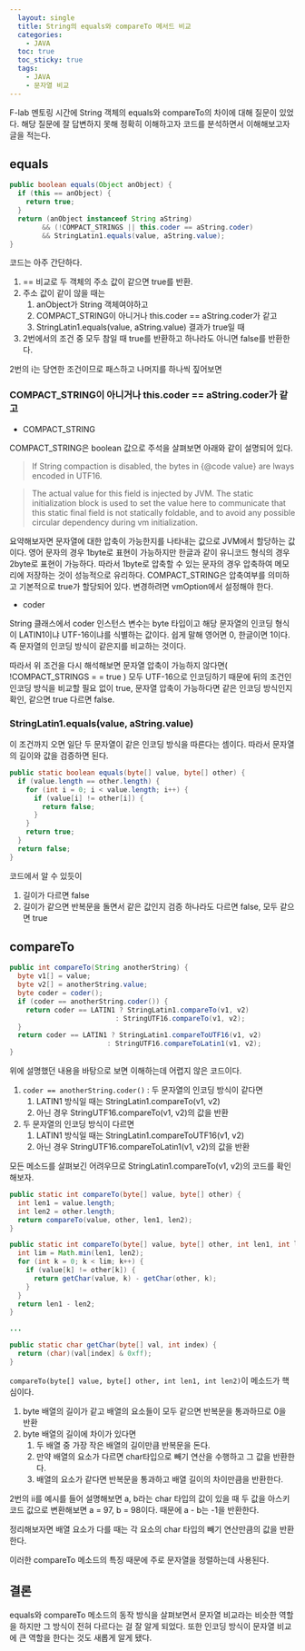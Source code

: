```yaml
---
  layout: single
  title: String의 equals와 compareTo 메서드 비교
  categories:
    - JAVA
  toc: true
  toc_sticky: true
  tags:
    - JAVA
    - 문자열 비교
---
```


F-lab 멘토링 시간에 String 객체의 equals와 compareTo의 차이에 대해 질문이 있었다. 해당 질문에 잘 답변하지 못해 정확히 이해하고자 코드를 분석하면서 이해해보고자 글을 적는다.

## equals

```java
public boolean equals(Object anObject) {
  if (this == anObject) {
    return true;
  }
  return (anObject instanceof String aString)
        && (!COMPACT_STRINGS || this.coder == aString.coder)
        && StringLatin1.equals(value, aString.value);
}
```

코드는 아주 간단하다.

1. == 비교로 두 객체의 주소 값이 같으면 true를 반환.
2. 주소 값이 같이 않을 때는
    1. anObject가 String 객체여야하고
    2. COMPACT_STRING이 아니거나 this.coder == aString.coder가 같고
    3. StringLatin1.equals(value, aString.value) 결과가 true일 때
3. 2번에서의 조건 중 모두 참일 때 true를 반환하고 하나라도 아니면 false를 반환한다.

2번의 i는 당연한 조건이므로 패스하고 나머지를 하나씩 짚어보면

### COMPACT_STRING이 아니거나 this.coder == aString.coder가 같고

- COMPACT_STRING

COMPACT_STRING은 boolean 값으로 주석을 살펴보면 아래와 같이 설명되어 있다.

>If String compaction is disabled, the bytes in {@code value} are lways encoded in UTF16.

>The actual value for this field is injected by JVM. The static initialization block is used to set the value here to communicate that this static final field is not statically foldable, and to avoid any possible circular dependency during vm initialization.

요약해보자면 문자열에 대한 압축이 가능한지를 나타내는 값으로 JVM에서 할당하는 값이다. 영어 문자의 경우 1byte로 표현이 가능하지만 한글과 같이 유니코드 형식의 경우 2byte로 표현이 가능하다. 따라서 1byte로 압축할 수 있는 문자의 경우 압축하여 메모리에 저장하는 것이 성능적으로 유리하다. COMPACT_STRING은 압축여부를 의미하고 기본적으로 true가 할당되어 있다. 변경하려면 vmOption에서 설정해야 한다.

- coder

String 클래스에서 coder 인스턴스 변수는 byte 타입이고 해당 문자열의 인코딩 형식이 LATIN1이냐 UTF-16이냐를 식별하는 값이다. 쉽게 말해 영어면 0, 한글이면 1이다. 즉 문자열의 인코딩 방식이 같은지를 비교하는 것이다.

따라서 위 조건을 다시 해석해보면 문자열 압축이 가능하지 않다면( !COMPACT_STRINGS = = true ) 모두 UTF-16으로 인코딩하기 때문에 뒤의 조건인 인코딩 방식을 비교할 필요 없이 true, 문자열 압축이 가능하다면 같은 인코딩 방식인지 확인, 같으면 true 다르면 false.

### StringLatin1.equals(value, aString.value)

이 조건까지 오면 일단 두 문자열이 같은 인코딩 방식을 따른다는 셈이다. 따라서 문자열의 길이와 값을 검증하면 된다.

```java
public static boolean equals(byte[] value, byte[] other) {
  if (value.length == other.length) {
    for (int i = 0; i < value.length; i++) {
      if (value[i] != other[i]) {
        return false;
      }
    }
    return true;
  }
  return false;
}
```

코드에서 알 수 있듯이

1. 길이가 다르면 false
2. 길이가 같으면 반복문을 돌면서 같은 값인지 검증 하나라도 다르면 false, 모두 같으면 true

## compareTo

```java
public int compareTo(String anotherString) {
  byte v1[] = value;
  byte v2[] = anotherString.value;
  byte coder = coder();
  if (coder == anotherString.coder()) {
    return coder == LATIN1 ? StringLatin1.compareTo(v1, v2)
                          : StringUTF16.compareTo(v1, v2);
  }
  return coder == LATIN1 ? StringLatin1.compareToUTF16(v1, v2)
                        : StringUTF16.compareToLatin1(v1, v2);
}
```

위에 설명했던 내용을 바탕으로 보면 이해하는데 어렵지 않은 코드이다.

1. `coder == anotherString.coder()` : 두 문자열의 인코딩 방식이 같다면
    1. LATIN1 방식일 때는 StringLatin1.compareTo(v1, v2)
    2. 아닌 경우 StringUTF16.compareTo(v1, v2)의 값을 반환
2. 두 문자열의 인코딩 방식이 다르면
    1. LATIN1 방식일 때는 StringLatin1.compareToUTF16(v1, v2)
    2. 아닌 경우 StringUTF16.compareToLatin1(v1, v2)의 값을 반환

모든 메소드를 살펴보긴 어려우므로 StringLatin1.compareTo(v1, v2)의 코드를 확인해보자.

```java
public static int compareTo(byte[] value, byte[] other) {
  int len1 = value.length;
  int len2 = other.length;
  return compareTo(value, other, len1, len2);
}

public static int compareTo(byte[] value, byte[] other, int len1, int len2) {
  int lim = Math.min(len1, len2);
  for (int k = 0; k < lim; k++) {
    if (value[k] != other[k]) {
      return getChar(value, k) - getChar(other, k);
    }
  }
  return len1 - len2;
}

...

public static char getChar(byte[] val, int index) {
  return (char)(val[index] & 0xff);
}
```

`compareTo(byte[] value, byte[] other, int len1, int len2)`이 메소드가 핵심이다.

1. byte 배열의 길이가 같고 배열의 요소들이 모두 같으면 반복문을 통과하므로 0을 반환
2. byte 배열의 길이에 차이가 있다면
    1. 두 배열 중 가장 작은 배열의 길이만큼 반복문을 돈다.
    2. 만약 배열의 요소가 다르면 char타입으로 빼기 연산을 수행하고 그 값을 반환한다.
    3. 배열의 요소가 같다면 반복문을 통과하고 배열 길이의 차이만큼을 반환한다.

2번의 ii를 예시를 들어 설명해보면 a, b라는 char 타입의 값이 있을 때 두 값을 아스키 코드 값으로 변환해보면 a = 97, b = 98이다. 때문에 a - b는 -1을 반환한다.

정리해보자면 배열 요소가 다를 때는 각 요소의 char 타입의 빼기 연산만큼의 값을 반환한다.

이러한 compareTo 메소드의 특징 때문에 주로 문자열을 정렬하는데 사용된다.

## 결론

equals와 compareTo 메소드의 동작 방식을 살펴보면서 문자열 비교라는 비슷한 역할을 하지만 그 방식이 전혀 다르다는 걸 잘 알게 되었다. 또한 인코딩 방식이 문자열 비교에 큰 역할을 한다는 것도 새롭게 알게 됐다.
